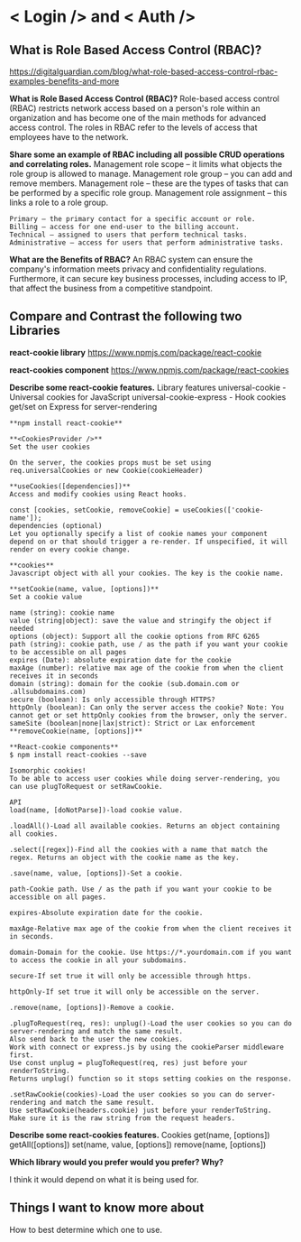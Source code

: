 # < Login /> and < Auth />

## What is Role Based Access Control (RBAC)?

<https://digitalguardian.com/blog/what-role-based-access-control-rbac-examples-benefits-and-more>

**What is Role Based Access Control (RBAC)?**
    Role-based access control (RBAC) restricts network access based on a person's role within an organization and has become one of the main methods for advanced access control. The roles in RBAC refer to the levels of access that employees have to the network.

**Share some an example of RBAC including all possible CRUD operations and correlating roles.**
    Management role scope – it limits what objects the role group is allowed to manage.
    Management role group – you can add and remove members.
    Management role – these are the types of tasks that can be performed by a specific role group.
    Management role assignment – this links a role to a role group.

    Primary – the primary contact for a specific account or role.
    Billing – access for one end-user to the billing account.
    Technical – assigned to users that perform technical tasks.
    Administrative – access for users that perform administrative tasks.

**What are the Benefits of RBAC?**
    An RBAC system can ensure the company's information meets privacy and confidentiality regulations. Furthermore, it can secure key business processes, including access to IP, that affect the business from a competitive standpoint.

## Compare and Contrast the following two Libraries

**react-cookie library**
<https://www.npmjs.com/package/react-cookie>

**react-cookies component**
<https://www.npmjs.com/package/react-cookies>

**Describe some react-cookie features.**
    Library features
    universal-cookie - Universal cookies for JavaScript
    universal-cookie-express - Hook cookies get/set on Express for server-rendering

    **npm install react-cookie**

    **<CookiesProvider />**
    Set the user cookies

    On the server, the cookies props must be set using req.universalCookies or new Cookie(cookieHeader)

    **useCookies([dependencies])**
    Access and modify cookies using React hooks.

    const [cookies, setCookie, removeCookie] = useCookies(['cookie-name']);
    dependencies (optional)
    Let you optionally specify a list of cookie names your component depend on or that should trigger a re-render. If unspecified, it will render on every cookie change.

    **cookies**
    Javascript object with all your cookies. The key is the cookie name.

    **setCookie(name, value, [options])**
    Set a cookie value

    name (string): cookie name
    value (string|object): save the value and stringify the object if needed
    options (object): Support all the cookie options from RFC 6265
    path (string): cookie path, use / as the path if you want your cookie to be accessible on all pages
    expires (Date): absolute expiration date for the cookie
    maxAge (number): relative max age of the cookie from when the client receives it in seconds
    domain (string): domain for the cookie (sub.domain.com or .allsubdomains.com)
    secure (boolean): Is only accessible through HTTPS?
    httpOnly (boolean): Can only the server access the cookie? Note: You cannot get or set httpOnly cookies from the browser, only the server.
    sameSite (boolean|none|lax|strict): Strict or Lax enforcement
    **removeCookie(name, [options])**

    **React-cookie components**
    $ npm install react-cookies --save

    Isomorphic cookies!
    To be able to access user cookies while doing server-rendering, you can use plugToRequest or setRawCookie.

    API
    load(name, [doNotParse])-load cookie value.

    .loadAll()-Load all available cookies. Returns an object containing all cookies.

    .select([regex])-Find all the cookies with a name that match the regex. Returns an object with the cookie name as the key.

    .save(name, value, [options])-Set a cookie.

    path-Cookie path. Use / as the path if you want your cookie to be accessible on all pages.

    expires-Absolute expiration date for the cookie.

    maxAge-Relative max age of the cookie from when the client receives it in seconds.

    domain-Domain for the cookie. Use https://*.yourdomain.com if you want to access the cookie in all your subdomains.

    secure-If set true it will only be accessible through https.

    httpOnly-If set true it will only be accessible on the server.

    .remove(name, [options])-Remove a cookie.

    .plugToRequest(req, res): unplug()-Load the user cookies so you can do server-rendering and match the same result.
    Also send back to the user the new cookies.
    Work with connect or express.js by using the cookieParser middleware first.
    Use const unplug = plugToRequest(req, res) just before your renderToString.
    Returns unplug() function so it stops setting cookies on the response.

    .setRawCookie(cookies)-Load the user cookies so you can do server-rendering and match the same result.
    Use setRawCookie(headers.cookie) just before your renderToString.
    Make sure it is the raw string from the request headers.

**Describe some react-cookies features.**
    Cookies
    get(name, [options])
    getAll([options])
    set(name, value, [options])
    remove(name, [options])

**Which library would you prefer would you prefer? Why?**

I think it would depend on what it is being used for.

## Things I want to know more about

How to best determine which one to use.
